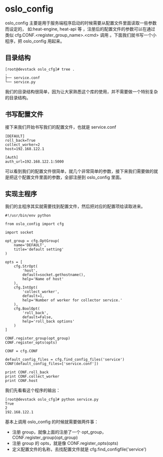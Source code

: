 # oslo\_config

oslo\_config 主要是用于服务端程序启动的时候需要从配置文件里面读取一些参数而设定的，
如:heat-engine, heat-api 等
，注册后的配置文件的参数可以在通过类似 cfg.CONF.&lt;register\_group\_name&gt;.&lt;cmd&gt; 调用
。下面我们就书写一个小程序，把 oslo\_config 用起来。

## 目录结构

```
[root@devstack oslo_cfg]# tree .
.
├── service.conf
└── service.py
```

我们的目录结构很简单，因为让大家熟悉这个库的使用，并不需要做一个特别复杂的目录结构。

## 书写配置文件

接下来我们开始书写我们的配置文件，也就是 service.conf

```
[DEFAULT]
roll_back=True
collect_worker=2
host=192.168.122.1

[Auth]
auth_url=192.168.122.1:5000
```

可以看到我们的配置文件很简单，就几个非常简单的参数，接下来我们需要做的就是把这个配置文件里面的参数，全部注册到 oslo\_config 里面。

## 实现主程序

我们的主程序其实就需要找到配置文件，然后把对应的配置项给读取进来。

```
#!/usr/bin/env python

from oslo_config import cfg

import socket

opt_group = cfg.OptGroup(
    name='DEFAULT',
    title='default setting'
)

opts = [
    cfg.StrOpt(
        'host',
        default=socket.gethostname(),
        help='Name of host'
    ),
    cfg.IntOpt(
        'collect_worker',
        default=1,
        help='Number of worker for collector service.'
    ),
    cfg.BoolOpt(
        'roll_back',
        default=False,
        help='roll_back options'
    )
]

CONF.register_group(opt_group)
CONF.register_opts(opts)

CONF = cfg.CONF

default_config_files = cfg.find_config_files('service')
CONF(default_config_files=['service.conf'])

print CONF.roll_back
print CONF.collect_worker
print CONF.host
```

我们先看看这个程序的输出：

```
[root@devstack oslo_cfg]# python service.py
True
2
192.168.122.1
```

基本上调用 oslo\_config 的时候就需要做两件事：

* 注册 group，就像上面的注册了一个 opt\_group，CONF.register\_group\(opt\_group\)
* 注册 group 的 opts，就是像 CONF.register\_opts\(opts\)
* 定义配置文件的名称，去找配置文件就是 cfg.find\_configfile\('service'\)




